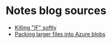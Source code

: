 # Notes blog sources

* [Killing "IF" softly](/killing-if-softly)
* [Packing larger files into Azure blobs](/azure-blob-large-files)